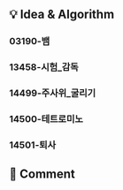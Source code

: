 ## 💡 Idea & Algorithm <!-- 핵심 아이디어 및 알고리즘 -->
### 03190-뱀  
### 13458-시험_감독  
### 14499-주사위_굴리기  
### 14500-테트로미노  
### 14501-퇴사  
## 💬 Comment <!-- 후기 -->
